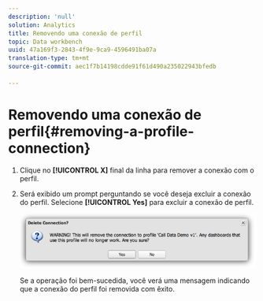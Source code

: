 ```yaml
---
description: 'null'
solution: Analytics
title: Removendo uma conexão de perfil
topic: Data workbench
uuid: 47a169f3-2843-4f9e-9ca9-4596491ba07a
translation-type: tm+mt
source-git-commit: aec1f7b14198cdde91f61d490a235022943bfedb

---
```



# Removendo uma conexão de perfil{#removing-a-profile-connection}

1. Clique no **[!UICONTROL X]** final da linha para remover a conexão com o perfil.
1. Será exibido um prompt perguntando se você deseja excluir a conexão do perfil. Selecione **[!UICONTROL Yes]** para excluir a conexão de perfil.

   ![](assets/delete_connection.png)

   Se a operação foi bem-sucedida, você verá uma mensagem indicando que a conexão do perfil foi removida com êxito.
